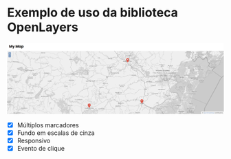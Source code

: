 # Exemplo de uso da biblioteca OpenLayers
![map](https://github.com/RafaelCecchin/openlayers-example/blob/master/assets/images/screenshot.png?raw=true)

 - [x] Múltiplos marcadores
 - [x] Fundo em escalas de cinza
 - [x] Responsivo
 - [x] Evento de clique